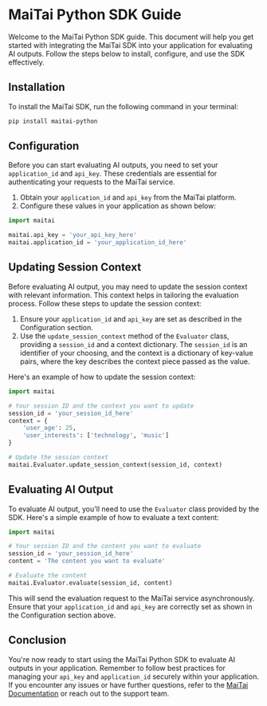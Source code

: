 # MaiTai Python SDK Guide

Welcome to the MaiTai Python SDK guide. This document will help you get started with integrating the MaiTai SDK into your application for evaluating AI outputs. Follow the steps below to install, configure, and use the SDK effectively.

## Installation

To install the MaiTai SDK, run the following command in your terminal:

```bash
pip install maitai-python
```

## Configuration

Before you can start evaluating AI outputs, you need to set your `application_id` and `api_key`. These credentials are essential for authenticating your requests to the MaiTai service.

1. Obtain your `application_id` and `api_key` from the MaiTai platform.
2. Configure these values in your application as shown below:

```python
import maitai

maitai.api_key = 'your_api_key_here'
maitai.application_id = 'your_application_id_here'
```

## Updating Session Context

Before evaluating AI output, you may need to update the session context with relevant information. This context helps in tailoring the evaluation process. Follow these steps to update the session context:

1. Ensure your `application_id` and `api_key` are set as described in the Configuration section.
2. Use the `update_session_context` method of the `Evaluator` class, providing a `session_id` and a context dictionary. The `session_id` is an identifier of your choosing, and the context is a dictionary of key-value pairs, where the key describes the context piece passed as the value.

Here's an example of how to update the session context:

```python
import maitai

# Your session ID and the context you want to update
session_id = 'your_session_id_here'
context = {
    'user_age': 25,
    'user_interests': ['technology', 'music']
}

# Update the session context
maitai.Evaluator.update_session_context(session_id, context)
```

## Evaluating AI Output

To evaluate AI output, you'll need to use the `Evaluator` class provided by the SDK. Here's a simple example of how to evaluate a text content:

```python
import maitai

# Your session ID and the content you want to evaluate
session_id = 'your_session_id_here'
content = 'The content you want to evaluate'

# Evaluate the content
maitai.Evaluator.evaluate(session_id, content)
```

This will send the evaluation request to the MaiTai service asynchronously. Ensure that your `application_id` and `api_key` are correctly set as shown in the Configuration section above.

## Conclusion

You're now ready to start using the MaiTai Python SDK to evaluate AI outputs in your application. Remember to follow best practices for managing your `api_key` and `application_id` securely within your application. If you encounter any issues or have further questions, refer to the [MaiTai Documentation](https://docs.maitai.ai) or reach out to the support team.
